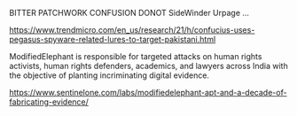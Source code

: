 BITTER
PATCHWORK
CONFUSION
DONOT
SideWinder 
Urpage
...

https://www.trendmicro.com/en_us/research/21/h/confucius-uses-pegasus-spyware-related-lures-to-target-pakistani.html

ModifiedElephant is responsible for targeted attacks on human rights activists, human rights defenders, academics, and lawyers across India with the objective of planting incriminating digital evidence.

https://www.sentinelone.com/labs/modifiedelephant-apt-and-a-decade-of-fabricating-evidence/
